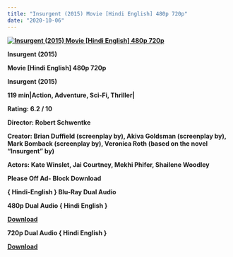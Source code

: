 ```yaml
---
title: "Insurgent (2015) Movie [Hindi English] 480p 720p"
date: "2020-10-06"
---
```


[**![Insurgent (2015) Movie [Hindi English] 480p 720p ](https://1.bp.blogspot.com/-fNh4Aamd8Vs/XxEfVq79OEI/AAAAAAAAEB8/_KzUTYFVwFMVvtlfnM66m7fWzfDxCWJogCLcBGAsYHQ/s1600/indurgent.webp "Insurgent (2015) Movie [Hindi English] 480p 720p ")**](https://1.bp.blogspot.com/-fNh4Aamd8Vs/XxEfVq79OEI/AAAAAAAAEB8/_KzUTYFVwFMVvtlfnM66m7fWzfDxCWJogCLcBGAsYHQ/s1600/indurgent.webp)

 **Insurgent (2015)**

**Movie \[Hindi English\] 480p 720p** 

 **Insurgent (2015)**

**119 min|Action, Adventure, Sci-Fi, Thriller|**

**Rating: 6.2 / 10** 

**Director: Robert Schwentke**

**Creator: Brian Duffield (screenplay by), Akiva Goldsman (screenplay by), Mark Bomback (screenplay by), Veronica Roth (based on the novel “Insurgent” by)**

**Actors: Kate Winslet, Jai Courtney, Mekhi Phifer, Shailene Woodley**

**Please Off Ad- Block Download**

**{ Hindi-English } Blu-Ray Dual Audio**

**480p Dual Audio { Hindi English }**

[**Download**](https://zee.gl/jsib5D)

**720p Dual Audio { Hindi English }**

[**Download**](https://zee.gl/uyW4u)
